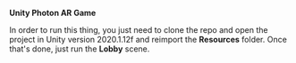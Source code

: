 **Unity Photon AR Game**

In order to run this thing, you just need to clone the repo and open the project in Unity version 2020.1.12f and reimport the __Resources__ folder. Once that's done, just run the __Lobby__ scene.
